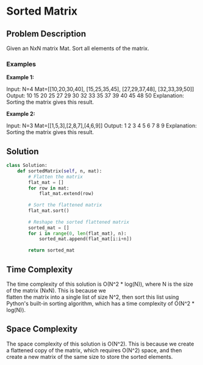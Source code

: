 # Sorted Matrix

## Problem Description

Given an NxN matrix Mat. Sort all elements of the matrix.

### Examples

**Example 1:**

Input:
N=4
Mat=[[10,20,30,40],
[15,25,35,45],
[27,29,37,48],
[32,33,39,50]]
Output:
10 15 20 25
27 29 30 32
33 35 37 39
40 45 48 50
Explanation:
Sorting the matrix gives this result.

**Example 2:**

Input:
N=3
Mat=[[1,5,3],[2,8,7],[4,6,9]]
Output:
1 2 3
4 5 6
7 8 9
Explanation:
Sorting the matrix gives this result.

## Solution

```python
class Solution:
    def sortedMatrix(self, n, mat):
        # Flatten the matrix
        flat_mat = []
        for row in mat:
            flat_mat.extend(row)
        
        # Sort the flattened matrix
        flat_mat.sort()
        
        # Reshape the sorted flattened matrix
        sorted_mat = []
        for i in range(0, len(flat_mat), n):
            sorted_mat.append(flat_mat[i:i+n])
        
        return sorted_mat
```
<h2>Time Complexity</h2>

The time complexity of this solution is O(N^2 * log(N)), where N is the size of the matrix (NxN). This is because we <br>flatten the matrix into a single list of size N^2, then sort this list using Python's built-in sorting algorithm, which has a time complexity of O(N^2 * log(N)).<br>

<h2>Space Complexity</h2>

The space complexity of this solution is O(N^2). This is because we create a flattened copy of the matrix, which requires O(N^2) space, and then create a new matrix of the same size to store the sorted elements.